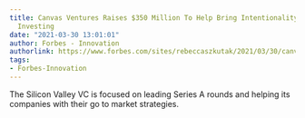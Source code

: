 ```yaml
---
title: Canvas Ventures Raises $350 Million To Help Bring Intentionality Back To Early-Stage
  Investing
date: "2021-03-30 13:01:01"
author: Forbes - Innovation
authorlink: https://www.forbes.com/sites/rebeccaszkutak/2021/03/30/canvas-ventures-raises-350-million-to-help-bring-intentionality-back-to-early-stage-investing/
tags:
- Forbes-Innovation
---
```

The Silicon Valley VC is focused on leading Series A rounds and helping its companies with their go to market strategies.